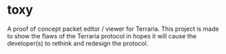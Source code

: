toxy
====

A proof of concept packet editor / viewer for Terraria. This project is made to show the flaws of the Terraria protocol in hopes it will cause the developer(s) to rethink and redesign the protocol.
